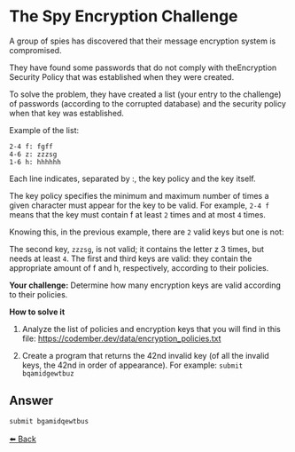 # The Spy Encryption Challenge

A group of spies has discovered that their message encryption system is compromised.

They have found some passwords that do not comply with theEncryption Security Policy that was established when they were created.

To solve the problem, they have created a list (your entry to the challenge) of passwords (according to the corrupted database) and the security policy when that key was established.

Example of the list:

```text
2-4 f: fgff
4-6 z: zzzsg
1-6 h: hhhhhh
```

Each line indicates, separated by :, the key policy and the key itself.

The key policy specifies the minimum and maximum number of times a given character must appear for the key to be valid. For example, ```2-4 f``` means that the key must contain f at least ```2``` times and at most ```4``` times.

Knowing this, in the previous example, there are ```2``` valid keys but one is not:

The second key, ```zzzsg```, is not valid; it contains the letter z 3 times, but needs at least ```4```. The first and third keys are valid: they contain the appropriate amount of f and h, respectively, according to their policies.

**Your challenge:**
Determine how many encryption keys are valid according to their policies.

**How to solve it**

1. Analyze the list of policies and encryption keys that you will find in this file: <https://codember.dev/data/encryption_policies.txt>

2. Create a program that returns the 42nd invalid key (of all the invalid keys, the 42nd in order of appearance). For example:
```submit bqamidgewtbuz```

## Answer

```bash
submit bgamidqewtbus
```

[⬅️ Back](https://github.com/alecanl/codember)

